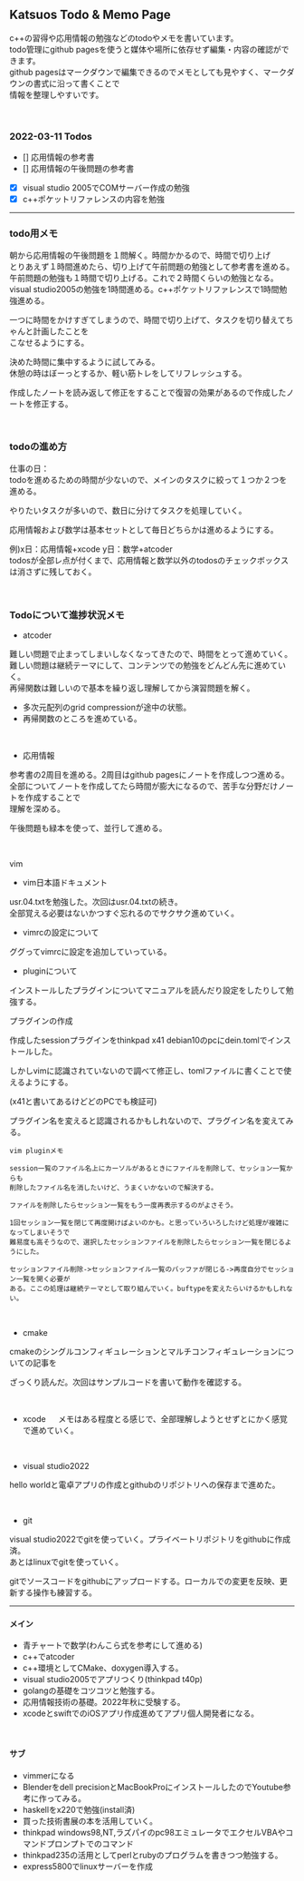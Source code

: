 ## Katsuos Todo & Memo Page

c++の習得や応用情報の勉強などのtodoやメモを書いています。  
todo管理にgithub pagesを使うと媒体や場所に依存せず編集・内容の確認ができます。  
github pagesはマークダウンで編集できるのでメモとしても見やすく、マークダウンの書式に沿って書くことで  
情報を整理しやすいです。  

<br />

### 2022-03-11 Todos

- [] 応用情報の参考書
- [] 応用情報の午後問題の参考書
- [x] visual studio 2005でCOMサーバー作成の勉強
- [x] c++ポケットリファレンスの内容を勉強

***

### todo用メモ

朝から応用情報の午後問題を１問解く。時間かかるので、時間で切り上げ  
とりあえず１時間進めたら、切り上げて午前問題の勉強として参考書を進める。  
午前問題の勉強も１時間で切り上げる。これで２時間くらいの勉強となる。
visual studio2005の勉強を1時間進める。c++ポケットリファレンスで1時間勉強進める。

一つに時間をかけすぎてしまうので、時間で切り上げて、タスクを切り替えてちゃんと計画したことを  
こなせるようにする。

決めた時間に集中するように試してみる。    
休憩の時はぼーっとするか、軽い筋トレをしてリフレッシュする。  

作成したノートを読み返して修正をすることで復習の効果があるので作成したノートを修正する。

<br />

### todoの進め方

仕事の日：  
todoを進めるための時間が少ないので、メインのタスクに絞って１つか２つを進める。  

やりたいタスクが多いので、数日に分けてタスクを処理していく。  

応用情報および数学は基本セットとして毎日どちらかは進めるようにする。  

例)x日：応用情報+xcode y日：数学+atcoder  
todosが全部レ点が付くまで、応用情報と数学以外のtodosのチェックボックスは消さずに残しておく。  

<br />

### Todoについて進捗状況メモ

- atcoder

難しい問題で止まってしまいしなくなってきたので、時間をとって進めていく。  
難しい問題は継続テーマにして、コンテンツでの勉強をどんどん先に進めていく。  
再帰関数は難しいので基本を繰り返し理解してから演習問題を解く。

- 多次元配列のgrid compressionが途中の状態。
- 再帰関数のところを進めている。

<br />

- 応用情報

参考書の2周目を進める。2周目はgithub pagesにノートを作成しつつ進める。  
全部についてノートを作成してたら時間が膨大になるので、苦手な分野だけノートを作成することで  
理解を深める。

午後問題も緑本を使って、並行して進める。

<br />

vim

- vim日本語ドキュメント
  
usr.04.txtを勉強した。次回はusr.04.txtの続き。  
全部覚える必要はないかつすぐ忘れるのでサクサク進めていく。

- vimrcの設定について
  
ググってvimrcに設定を追加していっている。
    
    
- pluginについて

インストールしたプラグインについてマニュアルを読んだり設定をしたりして勉強する。

プラグインの作成  

作成したsessionプラグインをthinkpad x41 debian10のpcにdein.tomlでインストールした。

しかしvimに認識されていないので調べて修正し、tomlファイルに書くことで使えるようにする。

(x41と書いてあるけどどのPCでも検証可)

プラグイン名を変えると認識されるかもしれないので、プラグイン名を変えてみる。


```
vim pluginメモ

session一覧のファイル名上にカーソルがあるときにファイルを削除して、セッション一覧からも
削除したファイル名を消したいけど、うまくいかないので解決する。

ファイルを削除したらセッション一覧をもう一度再表示するのがよさそう。

1回セッション一覧を閉じて再度開けばよいのかも。と思っていろいろしたけど処理が複雑になってしまいそうで
難易度も高そうなので、選択したセッションファイルを削除したらセッション一覧を閉じるようにした。

セッションファイル削除->セッションファイル一覧のバッファが閉じる->再度自分でセッション一覧を開く必要が
ある。ここの処理は継続テーマとして取り組んでいく。buftypeを変えたらいけるかもしれない。
```

<br />

- cmake

cmakeのシングルコンフィギュレーションとマルチコンフィギュレーションについての記事を

ざっくり読んだ。次回はサンプルコードを書いて動作を確認する。

<br />

- xcode
　
メモはある程度とる感じで、全部理解しようとせずとにかく感覚で進めていく。

<br />

- visual studio2022

hello worldと電卓アプリの作成とgithubのリポジトリへの保存まで進めた。

<br />

- git

visual studio2022でgitを使っていく。プライベートリポジトリをgithubに作成済。  
あとはlinuxでgitを使っていく。

gitでソースコードをgithubにアップロードする。ローカルでの変更を反映、更新する操作も練習する。

***

#### メイン

- 青チャートで数学(わんこら式を参考にして進める)
- c++でatcoder
- c++環境としてCMake、doxygen導入する。
- visual studio2005でアプリつくり(thinkpad t40p)
- golangの基礎をコツコツと勉強する。
- 応用情報技術の基礎。2022年秋に受験する。
- xcodeとswiftでのiOSアプリ作成進めてアプリ個人開発者になる。

<br />

#### サブ

- vimmerになる
- Blenderをdell precisionとMacBookProにインストールしたのでYoutube参考に作ってみる。
- haskellをx220で勉強(install済)
- 買った技術書展の本を活用していく。
- thinkpad windows98,NT,ラズパイのpc98エミュレータでエクセルVBAやコマンドプロンプトでのコマンド
- thinkpad235の活用としてperlとrubyのプログラムを書きつつ勉強する。
- express5800でlinuxサーバーを作成
